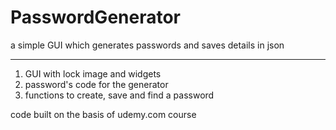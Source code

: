 # PasswordGenerator

a simple GUI which generates passwords and saves details in json

----
1) GUI with lock image and widgets
2) password's code for the generator
3) functions to create, save and find a password

code built on the basis of udemy.com course
